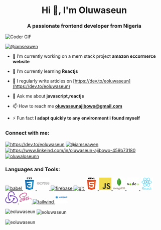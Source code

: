 <h1 align="center">Hi 👋, I'm Oluwaseun</h1>
<h3 align="center">A passionate frontend developer from Nigeria</h3>
<p align="left"> <img alt="Coder GIF" height=250 width=350 src="https://physicsgurukul.files.wordpress.com/2019/02/character-1.gif" /> </p>

<p align="left"> <a href="https://twitter.com/@iamseawen" target="blank"><img src="https://img.shields.io/twitter/follow/iamseawen?logo=twitter&style=for-the-badge" alt="@iamseawen" /></a> </p>

- 🔭 I’m currently working on a mern stack project **amazon eccormerce website**

- 🌱 I’m currently learning **Reactjs**

- 📝 I regularly write articles on [https://dev.to/eoluwaseun](https://dev.to/eoluwaseun)

- 💬 Ask me about **javascript,reactjs**

- 📫 How to reach me **oluwaseunajibowo@gmail.com**

- ⚡ Fun fact **I adapt quickly to any environment i found myself**

<h3 align="left">Connect with me:</h3>
<p align="left">
<a href="https://dev.to/https://dev.to/eoluwaseun" target="blank"><img align="center" src="https://raw.githubusercontent.com/rahuldkjain/github-profile-readme-generator/master/src/images/icons/Social/devto.svg" alt="https://dev.to/eoluwaseun" height="30" width="40" /></a>
<a href="https://twitter.com/@iamseawen" target="blank"><img align="center" src="https://raw.githubusercontent.com/rahuldkjain/github-profile-readme-generator/master/src/images/icons/Social/twitter.svg" alt="@iamseawen" height="30" width="40" /></a>
<a href="https://linkedin.com/in/https://www.linkeind.com/in/oluwaseun-ajibowo-459b73180" target="blank"><img align="center" src="https://raw.githubusercontent.com/rahuldkjain/github-profile-readme-generator/master/src/images/icons/Social/linked-in-alt.svg" alt="https://www.linkeind.com/in/oluwaseun-ajibowo-459b73180" height="30" width="40" /></a>
<a href="https://instagram.com/oluwaloseunn" target="blank"><img align="center" src="https://raw.githubusercontent.com/rahuldkjain/github-profile-readme-generator/master/src/images/icons/Social/instagram.svg" alt="oluwaloseunn" height="30" width="40" /></a>
</p>

<h3 align="left">Languages and Tools:</h3>
<p align="left"> <a href="https://babeljs.io/" target="_blank" rel="noreferrer"> <img src="https://www.vectorlogo.zone/logos/babeljs/babeljs-icon.svg" alt="babel" width="40" height="40"/> </a> <a href="https://www.w3schools.com/css/" target="_blank" rel="noreferrer"> <img src="https://raw.githubusercontent.com/devicons/devicon/master/icons/css3/css3-original-wordmark.svg" alt="css3" width="40" height="40"/> </a> <a href="https://expressjs.com" target="_blank" rel="noreferrer"> <img src="https://raw.githubusercontent.com/devicons/devicon/master/icons/express/express-original-wordmark.svg" alt="express" width="40" height="40"/> </a> <a href="https://firebase.google.com/" target="_blank" rel="noreferrer"> <img src="https://www.vectorlogo.zone/logos/firebase/firebase-icon.svg" alt="firebase" width="40" height="40"/> </a> <a href="https://git-scm.com/" target="_blank" rel="noreferrer"> <img src="https://www.vectorlogo.zone/logos/git-scm/git-scm-icon.svg" alt="git" width="40" height="40"/> </a> <a href="https://www.w3.org/html/" target="_blank" rel="noreferrer"> <img src="https://raw.githubusercontent.com/devicons/devicon/master/icons/html5/html5-original-wordmark.svg" alt="html5" width="40" height="40"/> </a> <a href="https://developer.mozilla.org/en-US/docs/Web/JavaScript" target="_blank" rel="noreferrer"> <img src="https://raw.githubusercontent.com/devicons/devicon/master/icons/javascript/javascript-original.svg" alt="javascript" width="40" height="40"/> </a> <a href="https://www.mongodb.com/" target="_blank" rel="noreferrer"> <img src="https://raw.githubusercontent.com/devicons/devicon/master/icons/mongodb/mongodb-original-wordmark.svg" alt="mongodb" width="40" height="40"/> </a> <a href="https://nodejs.org" target="_blank" rel="noreferrer"> <img src="https://raw.githubusercontent.com/devicons/devicon/master/icons/nodejs/nodejs-original-wordmark.svg" alt="nodejs" width="40" height="40"/> </a> <a href="https://reactjs.org/" target="_blank" rel="noreferrer"> <img src="https://raw.githubusercontent.com/devicons/devicon/master/icons/react/react-original-wordmark.svg" alt="react" width="40" height="40"/> </a> <a href="https://redux.js.org" target="_blank" rel="noreferrer"> <img src="https://raw.githubusercontent.com/devicons/devicon/master/icons/redux/redux-original.svg" alt="redux" width="40" height="40"/> </a> <a href="https://sass-lang.com" target="_blank" rel="noreferrer"> <img src="https://raw.githubusercontent.com/devicons/devicon/master/icons/sass/sass-original.svg" alt="sass" width="40" height="40"/> </a> <a href="https://tailwindcss.com/" target="_blank" rel="noreferrer"> <img src="https://www.vectorlogo.zone/logos/tailwindcss/tailwindcss-icon.svg" alt="tailwind" width="40" height="40"/> </a> <a href="https://webpack.js.org" target="_blank" rel="noreferrer"> <img src="https://raw.githubusercontent.com/devicons/devicon/d00d0969292a6569d45b06d3f350f463a0107b0d/icons/webpack/webpack-original-wordmark.svg" alt="webpack" width="40" height="40"/> </a> </p>

<p><img align="left" src="https://github-readme-stats.vercel.app/api/top-langs?username=eoluwaseun&show_icons=true&locale=en&layout=compact" alt="eoluwaseun" /></p>

<p>&nbsp;<img align="center" src="https://github-readme-stats.vercel.app/api?username=eoluwaseun&show_icons=true&locale=en" alt="eoluwaseun" /></p>

<p><img align="center" src="https://github-readme-streak-stats.herokuapp.com/?user=eoluwaseun&" alt="eoluwaseun" /></p>
